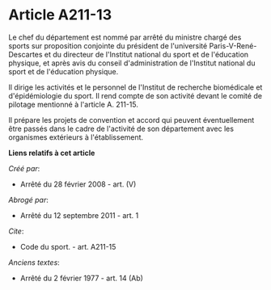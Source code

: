 # Article A211-13

Le chef du département est nommé par arrêté du ministre chargé des sports sur proposition conjointe du président de
l'université Paris-V-René-Descartes et du directeur de l'Institut national du sport et de l'éducation physique, et après avis
du conseil d'administration de l'Institut national du sport et de l'éducation physique. 

Il dirige les activités et le personnel de l'Institut de recherche biomédicale et d'épidémiologie du sport. Il rend compte de
son activité devant le comité de pilotage mentionné à l'article A. 211-15. 

Il prépare les projets de convention et accord qui peuvent éventuellement être passés dans le cadre de l'activité de son
département avec les organismes extérieurs à l'établissement.

**Liens relatifs à cet article**

_Créé par_:

  - Arrêté du 28 février 2008 - art. (V)

_Abrogé par_:

  - Arrêté du 12 septembre 2011 - art. 1

_Cite_:

  - Code du sport. - art. A211-15

_Anciens textes_:

  - Arrêté du 2 février 1977 - art. 14 (Ab)
